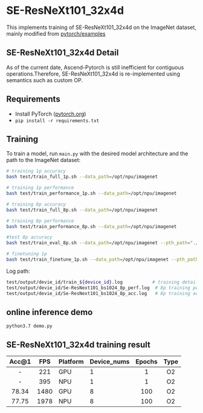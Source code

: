 # SE-ResNeXt101_32x4d

This implements training of SE-ResNeXt101_32x4d on the ImageNet dataset, mainly modified from [pytorch/examples](https://github.com/open-mmlab/mmclassification/blob/master/configs/_base_/models/seresnext101_32x4d.py)

## SE-ResNeXt101_32x4d Detail

As of the current date, Ascend-Pytorch is still inefficient for contiguous operations.Therefore, SE-ResNeXt101_32x4d is re-implemented using semantics such as custom OP.

## Requirements

- Install PyTorch ([pytorch.org](http://pytorch.org))
- `pip install -r requirements.txt`

## Training

To train a model, run `main.py` with the desired model architecture and the path to the ImageNet dataset:

```bash 
# training 1p accuracy
bash test/train_full_1p.sh --data_path=/opt/npu/imagenet

# training 1p performance
bash test/train_performance_1p.sh --data_path=/opt/npu/imagenet

# training 8p accuracy
bash test/train_full_8p.sh --data_path=/opt/npu/imagenet

# training 8p performance
bash test/train_performance_8p.sh --data_path=/opt/npu/imagenet

#test 8p accuracy
bash test/train_eval_8p.sh --data_path=/opt/npu/imagenet --pth_path="./checkpointmodel_best.pth"

# finetuning 1p 
bash test/train_finetune_1p.sh --data_path=/opt/npu/imagenet --pth_path="checkpointmodel_best.pth"
```

Log path:

```bash 
test/output/devie_id/train_${device_id}.log           # training detail log
test/output/devie_id/Se-ResNext101_bs1024_8p_perf.log  # 8p training performance result log
test/output/devie_id/Se-ResNext101_bs1024_8p_acc.log   # 8p training accuracy result log
```

## online inference demo
`python3.7 demo.py`


## SE-ResNeXt101_32x4d training result

| Acc@1    | FPS       | Platform| Device_nums| Epochs   | Type     |
| :------: | :------:  | :------ | :------    | :------: | :------: |
|  -       |  221      | GPU     | 1          |   1      | O2       |
|  -       |  395      | NPU     | 1          |   1      | O2       |
|  78.34  |  1480    | GPU     | 8          | 100      | O2       |
|  77.75  |  1978     | NPU     | 8          | 100      | O2       |